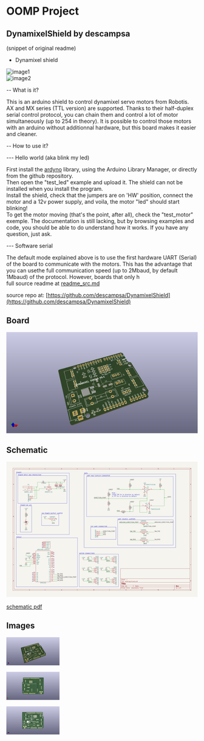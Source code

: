 # OOMP Project  
## DynamixelShield  by descampsa  
  
(snippet of original readme)  
  
- Dynamixel shield  
  
![image1](image/IMG_0673_THUMB.JPG)  
![image2](image/IMG_0681_THUMB.JPG)  
  
-- What is it?  
  
This is an arduino shield to control dynamixel servo motors from Robotis. AX and MX series (TTL version) are supported. Thanks to their half-duplex serial control protocol, you can chain them and control a lot of motor simultaneously (up to 254 in theory). It is possible to control those motors with an arduino without additionnal hardware, but this board makes it easier and cleaner.  
  
-- How to use it?  
  
--- Hello world (aka blink my led)  
  
First install the [ardyno](https://github.com/descampsa/ardyno/) library, using the Arduino Library Manager, or directly from the github repository.  
Then open the "test_led" example and upload it. The shield can not be installed when you install the program.  
Install the shield, check that the jumpers are on 'HW' position, connect the motor and a 12v power supply, and voila, the motor "led" should start blinking!  
To get the motor moving (that's the point, after all), check the "test_motor" exemple. The documentation is still lacking, but by browsing examples and code, you should be able to do understand how it works. If you have any question, just ask.  
  
--- Software serial  
  
The default mode explained above is to use the first hardware UART (Serial) of the board to communicate with the motors. This has the advantage that you can usethe full communication speed (up to 2Mbaud, by default 1Mbaud) of the protocol. However, boards that only h  
  full source readme at [readme_src.md](readme_src.md)  
  
source repo at: [https://github.com/descampsa/DynamixelShield](https://github.com/descampsa/DynamixelShield)  
## Board  
  
[![working_3d.png](working_3d_600.png)](working_3d.png)  
## Schematic  
  
[![working_schematic.png](working_schematic_600.png)](working_schematic.png)  
  
[schematic pdf](working_schematic.pdf)  
## Images  
  
[![working_3d.png](working_3d_140.png)](working_3d.png)  
  
[![working_3d_back.png](working_3d_back_140.png)](working_3d_back.png)  
  
[![working_3d_front.png](working_3d_front_140.png)](working_3d_front.png)  
